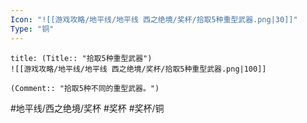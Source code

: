 ```yaml
---
Icon: "![[游戏攻略/地平线/地平线 西之绝境/奖杯/拾取5种重型武器.png|30]]"
Type: "铜"
---
```

```ad-common-bronze-trophy
title: (Title:: "拾取5种重型武器")
![[游戏攻略/地平线/地平线 西之绝境/奖杯/拾取5种重型武器.png|100]]

(Comment:: "拾取5种不同的重型武器。")
```

#地平线/西之绝境/奖杯 #奖杯 #奖杯/铜
